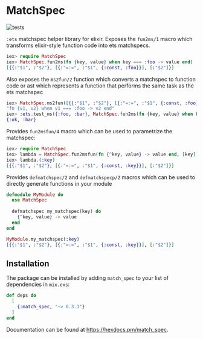 # MatchSpec

![tests](https://github.com/e-xyza/match_spec/actions/workflows/test_flow.yml/badge.svg)

`:ets` matchspec helper library for elixir.  Exposes the `fun2ms/1` macro which 
transforms elixir-style function code into ets matchspecs.

```elixir
iex> require MatchSpec
iex> MatchSpec.fun2ms(fn {key, value} when key === :foo -> value end)
[{{:"$1", :"$2"}, [{:"=:=", :"$1", {:const, :foo}}], [:"$2"]}]
```

Also exposes the `ms2fun/2` function which converts a matchspec to function code
or ast which represents a function that performs the same task as the ets matchspec

```elixir
iex> MatchSpec.ms2fun([{{:"$1", :"$2"}, [{:"=:=", :"$1", {:const, :foo}}], [:"$2"]}], :code)
"fn {v1, v2} when v1 === :foo -> v2 end"
iex> :ets.test_ms({:foo, :bar}, MatchSpec.fun2ms(fn {key, value} when key === :foo -> value end))
{:ok, :bar}
```

Provides `fun2msfun/4` macro which can be used to parametrize the matchspec:

```elixir
iex> require MatchSpec
iex> lambda = MatchSpec.fun2msfun(fn {^key, value} -> value end, [key])
iex> lambda.(:key)
[{{:"$1", :"$2"}, [{:"=:=", :"$1", {:const, :key}}], [:"$2"]}]
```

Provides `defmatchspec/2` and `defmatchspecp/2` macros which can be used to 
directly generate functions in your module

```elixir
defmodule MyModule do
  use MatchSpec
  
  defmatchspec my_matchspec(key) do
    {^key, value} -> value
  end
end

MyModule.my_matchspec(:key)
[{{:"$1", :"$2"}, [{:"=:=", :"$1", {:const, :key}}], [:"$2"]}]
```

## Installation

The package can be installed by adding `match_spec` to your list of dependencies in `mix.exs`:

```elixir
def deps do
  [
    {:match_spec, "~> 0.3.1"}
  ]
end
```

Documentation can be found at <https://hexdocs.pm/match_spec>.